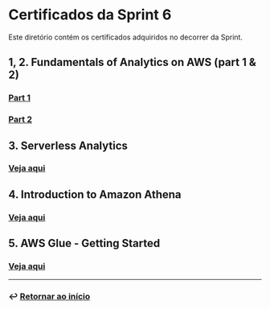 # Certificados da Sprint 6
Este diretório contém os certificados adquiridos no decorrer da Sprint.

## 1, 2. Fundamentals of Analytics on AWS (part 1 & 2)
### [Part 1](1_Fundamentals_Analytics_pt1.pdf)
### [Part 2](2_Fundamentals_Analytics_pt2.pdf)

## 3. Serverless Analytics
### [Veja aqui](3_Serverless_Analytics.pdf)

## 4. Introduction to Amazon Athena
### [Veja aqui](4_Introduction_Amazon_Athena.pdf)

## 5. AWS Glue - Getting Started
### [Veja aqui](5_AWS_Glue_Getting_Started.pdf)

___

### ↩️ [Retornar ao início](../../README.md)